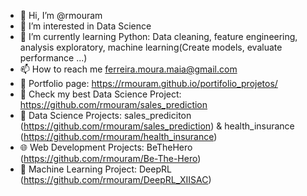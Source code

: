 - 👋 Hi, I’m @rmouram
- 👀 I’m interested in Data Science
- 🌱 I’m currently learning Python: Data cleaning, feature engineering, analysis exploratory, machine learning(Create models, evaluate performance ...)
- 📫 How to reach me ferreira.moura.maia@gmail.com
- 📁 Portfolio page: https://rmouram.github.io/portifolio_projetos/
- 🔬 Check my best Data Science Project: https://github.com/rmouram/sales_prediction
- 🥼 Data Science Projects: sales_prediciton (https://github.com/rmouram/sales_prediction) & health_insurance (https://github.com/rmouram/health_insurance)
- 🌐 Web Development Projects: BeTheHero (https://github.com/rmouram/Be-The-Hero)
- 🤖 Machine Learning Project: DeepRL (https://github.com/rmouram/DeepRL_XIISAC)
<!---
rmouram/rmouram is a ✨ special ✨ repository because its `README.md` (this file) appears on your GitHub profile.
You can click the Preview link to take a look at your changes.
--->

